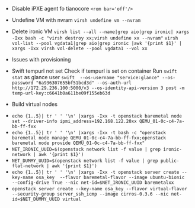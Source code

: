 - Disable iPXE agent fo tianocore
`<rom bar='off'/>`

- Undefine VM with nvram
`virsh undefine vm --nvram`

- Delete ironic VM
`virsh list --all --name|grep aio|grep ironic| xargs -Ixx bash -c "virsh destroy xx;virsh undefine xx --nvram"`
`virsh vol-list --pool vgdata1|grep aio|grep ironic |awk '{print $1}' | xargs -Ixx virsh vol-delete --pool vgdata1 --vol xx`


* Issues with provisioning
- Swift tempurl not set
  Check if tempurl is set on container
  Run `swift stat` as glance user
`swift  --os-username "service:glance" --os-password "6a936307655bf51bcd3d" --os-auth-url http://172.29.236.100:5000/v3 --os-identity-api-version 3 post -m temp-url-key:c6641b0a611be09f155eb63d`

* Build virtual nodes
- `echo {1..5}| tr ' ' '\n' |xargs -Ixx -t openstack baremetal node set --driver-info ipmi_address=192.168.122.20xx QEMU_01-0c-c4-7a-bb-ff-fxx`
- `echo {1..5}| tr ' ' '\n' |xargs -Ixx -t bash -c "openstack baremetal node manage QEMU_01-0c-c4-7a-bb-ff-fxx;openstack baremetal node provide QEMU_01-0c-c4-7a-bb-ff-fxx"`
- `NET_IRONIC_UUID=$(openstack network list -f value | grep ironic-network | awk '{print $1}')`
- `NET_DUMMY_UUID=$(openstack network list -f value | grep public-flat-network | awk '{print $1}')`
- `echo {1..5}| tr ' ' '\n' |xargs -Ixx -t openstack server create --key-name osa_key  --flavor baremetal-flavor --image ubuntu-bionic  --config-drive True --nic net-id=$NET_IRONIC_UUID baremetalxx`
- `openstack server create --key-name osa_key --flavor virtual-flavor --security-group server_ssh_icmp --image cirros-0.3.6 --nic net-id=$NET_DUMMY_UUID virtual`
